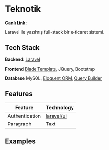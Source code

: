 # Teknotik
**Canlı Link:**

Laravel ile yazılmış full-stack bir e-ticaret sistemi.

## Tech Stack
**Backend**: [Laravel](https://laravel.com/)

**Frontend** [Blade Template](https://laravel.com/docs/9.x/blade#main-content), JQuery, Bootstrap

**Database** MySQL, [Eloquent ORM](https://laravel.com/docs/9.x/eloquent), [Query Builder](https://laravel.com/docs/9.x/queries#main-content)

## Features
| Feature | Technology |
| ----------- | ----------- |
| Authentication | [laravel/ui](https://laravel.com/docs/7.x/authentication) |
| Paragraph | Text |

## Examples
